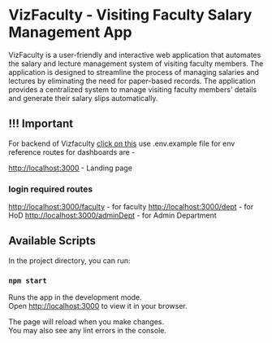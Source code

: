 # VizFaculty - Visiting Faculty Salary Management App

VizFaculty is a user-friendly and interactive web application that automates the salary and lecture management system of visiting faculty members. The application is designed to streamline the process of managing salaries and lectures by eliminating the need for paper-based records. The application provides a centralized system to manage visiting faculty members' details and generate their salary slips automatically.

## !!! Important

For backend of Vizfaculty [click on this](https://github.com/Saifkhan-rkp/VizFaculty-Backend) 
use .env.example file for env reference
routes for dashboards are -

[http://localhost:3000](http://localhost:3000)  - Landing page
        
### login required routes

[http://localhost:3000/faculty](http://localhost:3000/faculty)  - for faculty
[http://localhost:3000/dept](http://localhost:3000/Dept)  - for HoD 
[http://localhost:3000/adminDept](http://localhost:3000/AdminDept)  - for Admin Department

## Available Scripts

In the project directory, you can run:

### `npm start`

Runs the app in the development mode.\
Open [http://localhost:3000](http://localhost:3000) to view it in your browser.

The page will reload when you make changes.\
You may also see any lint errors in the console.
